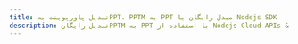---title: تبدیل پاورپوینت بهPPT، PPTM به PPT مبدل رایگان یا Nodejs SDKdescription: تبدیل رایگانPPTM به PPT با استفاده از Nodejs Cloud APIs & SDK. همچنین اسناد Microsoft PowerPoint را در Cloud ایجاد، ویرایش و رندر کنید.---